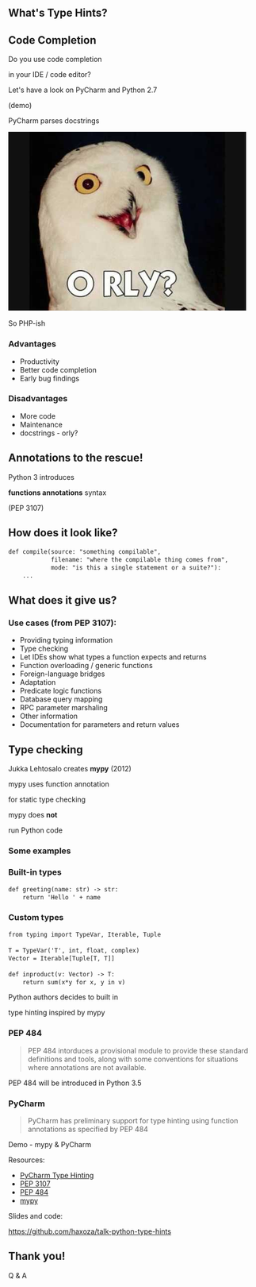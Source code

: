 
## What's Type Hints?


## Code Completion


Do you use code completion

in your IDE / code editor?


Let's have a look on PyCharm and Python 2.7

(demo)


PyCharm parses docstrings


![](/img/orly.jpg)

So PHP-ish


### Advantages

* Productivity
* Better code completion
* Early bug findings


### Disadvantages

* More code
* Maintenance
* docstrings - orly?



## Annotations to the rescue!


Python 3 introduces

**functions annotations** syntax

(PEP 3107)


## How does it look like?


```
def compile(source: "something compilable",
            filename: "where the compilable thing comes from",
            mode: "is this a single statement or a suite?"):
    ... 
```


## What does it give us?


### Use cases (from PEP 3107):

* Providing typing information
 * Type checking
 * Let IDEs show what types a function expects and returns
 * Function overloading / generic functions
 * Foreign-language bridges
 * Adaptation
 * Predicate logic functions
 * Database query mapping
 * RPC parameter marshaling
* Other information
 * Documentation for parameters and return values



## Type checking


Jukka Lehtosalo creates **mypy** (2012)


mypy uses function annotation
 
for static type checking


mypy does **not**

run Python code


### Some examples


### Built-in types

```
def greeting(name: str) -> str:
    return 'Hello ' + name
```


### Custom types

```
from typing import TypeVar, Iterable, Tuple

T = TypeVar('T', int, float, complex)
Vector = Iterable[Tuple[T, T]]

def inproduct(v: Vector) -> T:
    return sum(x*y for x, y in v)
```


Python authors decides to built in

type hinting inspired by mypy


### PEP 484

> PEP 484 intorduces a provisional module to provide these standard definitions and tools, along with some conventions for situations where annotations are not available. 


PEP 484 will be introduced in Python 3.5


### PyCharm

> PyCharm has preliminary support for type hinting using function annotations as specified by PEP 484


Demo - mypy & PyCharm



Resources:

* [PyCharm Type Hinting](https://www.jetbrains.com/pycharm/help/type-hinting-in-pycharm.html)
* [PEP 3107](https://www.python.org/dev/peps/pep-3107/)
* [PEP 484](https://www.python.org/dev/peps/pep-0484/)
* [mypy](http://mypy-lang.org/)


Slides and code:

https://github.com/haxoza/talk-python-type-hints



## Thank you!

Q & A
